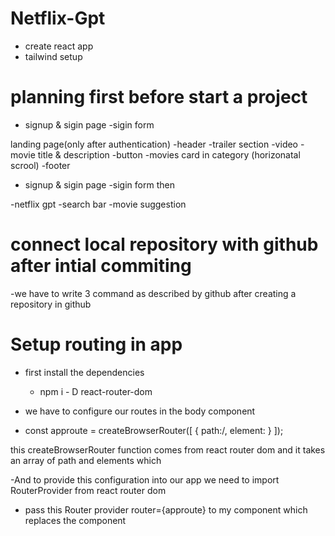 # Netflix-Gpt
- create react app
- tailwind setup

# planning first before start a project
- signup & sigin  page
    -sigin form

landing page(only after authentication)
    -header
    -trailer section
        -video
        - movie title & description
        -button
    -movies card in category (horizonatal scrool)
    -footer

- signup & sigin  page
    -sigin form
    then

-netflix gpt
    -search bar
    -movie suggestion

# connect local repository with github after intial commiting
-we have to write 3 command as described by github
after creating a repository in github

# Setup routing in app
- first install the dependencies
    - npm i - D react-router-dom

- we have to configure our routes in the body component
- const approute = createBrowserRouter([
    {
        path:/,
        element:<Body>
    }
]);

this createBrowserRouter function  comes from react router dom and it takes an array of path and elements which

-And to provide this configuration into our app we need to import RouterProvider from react router dom
- pass this Router provider router={approute} to my component which replaces the component